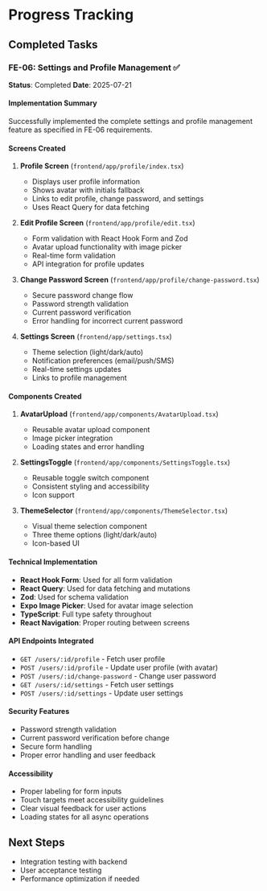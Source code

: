 # Progress Tracking

## Completed Tasks

### FE-06: Settings and Profile Management ✅
**Status**: Completed
**Date**: 2025-07-21

#### Implementation Summary
Successfully implemented the complete settings and profile management feature as specified in FE-06 requirements.

#### Screens Created
1. **Profile Screen** (`frontend/app/profile/index.tsx`)
   - Displays user profile information
   - Shows avatar with initials fallback
   - Links to edit profile, change password, and settings
   - Uses React Query for data fetching

2. **Edit Profile Screen** (`frontend/app/profile/edit.tsx`)
   - Form validation with React Hook Form and Zod
   - Avatar upload functionality with image picker
   - Real-time form validation
   - API integration for profile updates

3. **Change Password Screen** (`frontend/app/profile/change-password.tsx`)
   - Secure password change flow
   - Password strength validation
   - Current password verification
   - Error handling for incorrect current password

4. **Settings Screen** (`frontend/app/settings.tsx`)
   - Theme selection (light/dark/auto)
   - Notification preferences (email/push/SMS)
   - Real-time settings updates
   - Links to profile management

#### Components Created
1. **AvatarUpload** (`frontend/app/components/AvatarUpload.tsx`)
   - Reusable avatar upload component
   - Image picker integration
   - Loading states and error handling

2. **SettingsToggle** (`frontend/app/components/SettingsToggle.tsx`)
   - Reusable toggle switch component
   - Consistent styling and accessibility
   - Icon support

3. **ThemeSelector** (`frontend/app/components/ThemeSelector.tsx`)
   - Visual theme selection component
   - Three theme options (light/dark/auto)
   - Icon-based UI

#### Technical Implementation
- **React Hook Form**: Used for all form validation
- **React Query**: Used for data fetching and mutations
- **Zod**: Used for schema validation
- **Expo Image Picker**: Used for avatar image selection
- **TypeScript**: Full type safety throughout
- **React Navigation**: Proper routing between screens

#### API Endpoints Integrated
- `GET /users/:id/profile` - Fetch user profile
- `POST /users/:id/profile` - Update user profile (with avatar)
- `POST /users/:id/change-password` - Change user password
- `GET /users/:id/settings` - Fetch user settings
- `POST /users/:id/settings` - Update user settings

#### Security Features
- Password strength validation
- Current password verification before change
- Secure form handling
- Proper error handling and user feedback

#### Accessibility
- Proper labeling for form inputs
- Touch targets meet accessibility guidelines
- Clear visual feedback for user actions
- Loading states for all async operations

## Next Steps
- Integration testing with backend
- User acceptance testing
- Performance optimization if needed
